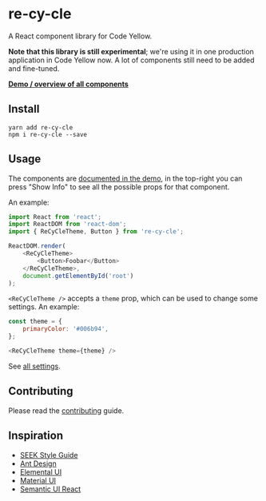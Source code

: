 # re-cy-cle

A React component library for Code Yellow.

**Note that this library is still experimental**; we're using it in one production application in Code Yellow now. A lot of components still need to be added and fine-tuned.

[**Demo / overview of all components**](https://codeyellowbv.github.io/re-cy-cle/)

## Install

```
yarn add re-cy-cle
npm i re-cy-cle --save
```

## Usage

The components are [documented in the demo](https://codeyellowbv.github.io/re-cy-cle/), in the top-right you can press "Show Info" to see all the possible props for that component.

An example:

```js
import React from 'react';
import ReactDOM from 'react-dom';
import { ReCyCleTheme, Button } from 're-cy-cle';

ReactDOM.render(
    <ReCyCleTheme>
        <Button>Foobar</Button>
    </ReCyCleTheme>,
    document.getElementById('root')
);
```

`<ReCyCleTheme />` accepts a `theme` prop, which can be used to change some settings. An example:

```js
const theme = {
    primaryColor: '#006b94',
};

<ReCyCleTheme theme={theme} />
```

See [all settings](https://github.com/CodeYellowBV/re-cy-cle/blob/master/src/config.js).

## Contributing

Please read the [contributing](./CONTRIBUTING.md) guide.

## Inspiration

- [SEEK Style Guide](https://seek-oss.github.io/seek-style-guide/)
- [Ant Design](https://ant.design/docs/react/introduce)
- [Elemental UI](http://elemental-ui.com/)
- [Material UI](http://www.material-ui.com/)
- [Semantic UI React](http://react.semantic-ui.com/introduction)
